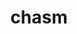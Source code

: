 ---
title: chasm
layout: photo-grid
images:
  - src: https://live.staticflickr.com/65535/50764696597_9635015d6c_k.jpg
    alt: a long-exposure photograph taken at night of a shed with a giant sign on the side that reads 'CHASM'.
---